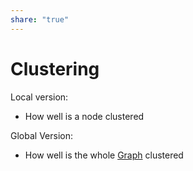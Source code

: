 ```yaml
---  
share: "true"  
---  
```

# Clustering  
  
Local version:  
- How well is a node clustered  
  
Global Version:  
- How well is the whole [Graph](Graph.md) clustered